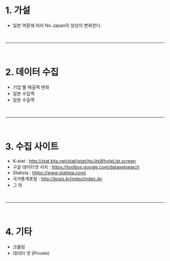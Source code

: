 # 1. 가설
 - 일본 여론에 따라 No Japan의 양상이 변화한다.

<br>
<hr>
<br>

# 2. 데이터 수집
 - 기업 별 매출액 변화
 - 일본 수입액
 - 일본 수출액

<br>
<hr>
<br>

# 3. 수집 사이트
 - K-stat : http://stat.kita.net/stat/istat/jts/JtsWholeList.screen
 - 구글 데이터셋 서치 : https://toolbox.google.com/datasetsearch
 - Statista : https://www.statista.com/
 - 국가통계포털 : http://kosis.kr/index/index.do
 - 그 외

<br>
<hr>
<br>

# 4. 기타
 - 크롤링
 - 데이터 셋 (Private)
